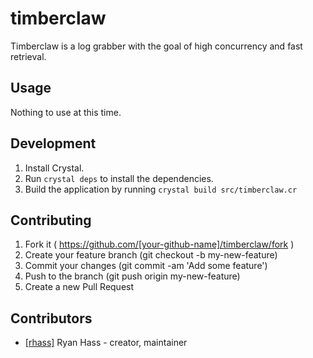 # timberclaw

Timberclaw is a log grabber with the goal of high concurrency and fast retrieval.

## Usage

Nothing to use at this time.

## Development

1. Install Crystal.
1. Run `crystal deps` to install the dependencies.
1. Build the application by running `crystal build src/timberclaw.cr`

## Contributing

1. Fork it ( https://github.com/[your-github-name]/timberclaw/fork )
1. Create your feature branch (git checkout -b my-new-feature)
1. Commit your changes (git commit -am 'Add some feature')
1. Push to the branch (git push origin my-new-feature)
1. Create a new Pull Request

## Contributors

- [[rhass]](https://github.com/[your-github-name]) Ryan Hass - creator, maintainer
